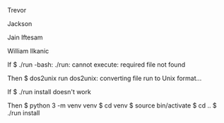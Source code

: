 
Trevor

Jackson

Jain Iftesam

William Ilkanic

If 
$ ./run
-bash: ./run: cannot execute: required file not found

Then 
$ dos2unix run
dos2unix: converting file run to Unix format...


If 
$ ./run install doesn't work

Then
$ python 3 -m venv venv
$ cd venv
$ source bin/activate
$ cd ..
$ ./run install